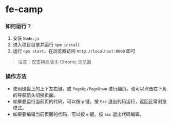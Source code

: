 # fe-camp

### 如何运行？

1. 安装 `Node.js`
2. 进入项目目录并运行 `npm install`
3. 运行 `npm start`，在浏览器访问 `http://localhost:8000` 即可

> 注意：仅支持高版本 Chrome 浏览器

### 操作方法

* 使用键盘上的上下左右键，或 `PageUp/PageDown` 进行翻页。也可以点击右下角的导航箭头切换页面。
* 如果要运行当前页的代码，可以按 `p` 键。按 `Esc` 退出代码运行，返回正常浏览模式。
* 如果要编辑当前页面的代码，可以按 `e` 键。按 `Esc` 退出代码编辑。

